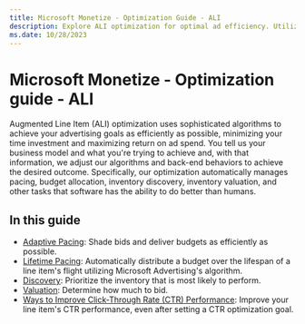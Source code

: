 ```yaml
---
title: Microsoft Monetize - Optimization Guide - ALI
description: Explore ALI optimization for optimal ad efficiency. Utilize advanced algorithms, align with goals, automate pacing, optimize budget for results.
ms.date: 10/28/2023
---
```


# Microsoft Monetize - Optimization guide - ALI

Augmented Line Item (ALI) optimization uses sophisticated algorithms to achieve your advertising goals as efficiently as possible, minimizing your time investment and maximizing return on ad spend. You tell us your business model and what you're trying to achieve and, with that information, we adjust our algorithms and back-end behaviors to achieve the desired outcome. Specifically, our optimization automatically manages pacing, budget allocation, inventory discovery, inventory valuation, and other tasks that software has the ability to do better than humans.

## In this guide

- [Adaptive Pacing](adaptive-pacing.md): Shade bids and deliver budgets as efficiently as possible.
- [Lifetime Pacing](lifetime-pacing.md): Automatically distribute a budget over the lifespan of a line item's flight utilizing Microsoft Advertising's algorithm.
- [Discovery](discovery.md): Prioritize the inventory that is most likely to perform.
- [Valuation](valuation.md): Determine how much to bid.
- [Ways to Improve Click-Through Rate (CTR) Performance](ways-to-improve-ctr-performance.md): Improve your line item's CTR performance, even after setting a CTR optimization goal.
